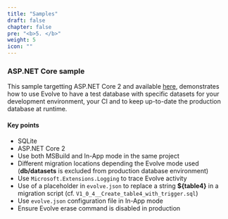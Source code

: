 ```yaml
---
title: "Samples"
draft: false
chapter: false
pre: "<b>5. </b>"
weight: 5
icon: ""
---
```


### ASP.NET Core sample

This sample targetting ASP.NET Core 2 and available [here](https://github.com/lecaillon/Evolve/tree/master/samples/AspNetCoreSample), demonstrates how to use Evolve to have a test database with specific datasets for your development environment, your CI and to keep up-to-date the production database at runtime.

#### Key points

- SQLite
- ASP.NET Core 2
- Use both MSBuild and In-App mode in the same project
- Different migration locations depending the Evolve mode used (**db/datasets** is excluded from production database environment)
- Use `Microsoft.Extensions.Logging` to trace Evolve activity
- Use of a placeholder in `evolve.json` to replace a string **${table4}** in a migration script (cf. `V1_0_4__Create_table4_with_trigger.sql`) 
- Use `evolve.json` configuration file in In-App mode
- Ensure Evolve erase command is disabled in production
